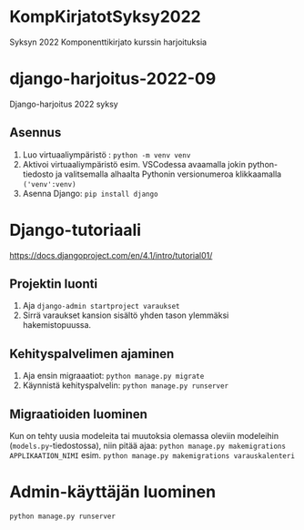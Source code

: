 # KompKirjatotSyksy2022
Syksyn 2022 Komponenttikirjato kurssin harjoituksia

# django-harjoitus-2022-09
Django-harjoitus 2022 syksy

## Asennus

1. Luo virtuaaliympäristö : `python -m venv venv`
2. Aktivoi  virtuaaliympäristö
    esim. VSCodessa avaamalla jokin python-tiedosto ja valitsemalla
    alhaalta Pythonin versionumeroa klikkaamalla `('venv':venv)`
3. Asenna Django: `pip install django`

# Django-tutoriaali

https://docs.djangoproject.com/en/4.1/intro/tutorial01/

## Projektin luonti

1. Aja `django-admin startproject varaukset`
2. Sirrä varaukset kansion sisältö yhden tason ylemmäksi hakemistopuussa.

## Kehityspalvelimen ajaminen

1. Aja ensin migraaatiot: `python manage.py migrate`
2. Käynnistä kehityspalvelin: `python manage.py runserver` 

## Migraatioiden luominen

Kun on tehty uusia modeleita tai muutoksia olemassa oleviin modeleihin (`models.py`-tiedostossa), niin pitää ajaa: `python manage.py makemigrations APPLIKAATION_NIMI` esim. `python manage.py makemigrations varauskalenteri`



# Admin-käyttäjän luominen
```
python manage.py runserver
```

